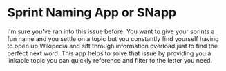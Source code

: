 # Sprint Naming App or SNapp

I'm sure you've ran into this issue before. You want to give your sprints a fun name and you settle on a topic but you constantly find yourself having to open up Wikipedia and sift through information overload just to find the perfect next word. This app helps to solve that issue by providing you a linkable topic you can quickly reference and filter to the letter you need. 

